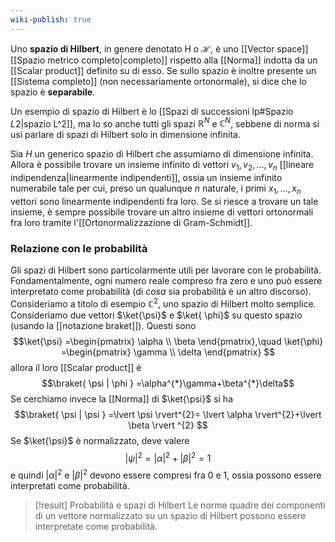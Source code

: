 ```yaml
---
wiki-publish: true
---
```

Uno **spazio di Hilbert**, in genere denotato $\mathrm{H}$ o $\mathcal{H}$, è uno [[Vector space]] [[Spazio metrico completo|completo]] rispetto alla [[Norma]] indotta da un [[Scalar product]] definito su di esso. Se sullo spazio è inoltre presente un [[Sistema completo]] (non necessariamente ortonormale), si dice che lo spazio è **separabile**.

Un esempio di spazio di Hilbert è lo [[Spazi di successioni lp#Spazio $L {2}$|spazio L^2]], ma lo so anche tutti gli spazi $\mathbb{R}^{N}$ e $\mathbb{C}^{N}$, sebbene di norma si usi parlare di spazi di Hilbert solo in dimensione infinita.

Sia $H$ un generico spazio di Hilbert che assumiamo di dimensione infinita. Allora è possibile trovare un insieme infinito di vettori $v_{1},v_{2},\ldots,v_{n}$ [[lineare indipendenza|linearmente indipendenti]], ossia un insieme infinito numerabile tale per cui, preso un qualunque $n$ naturale, i primi $x_{1},\ldots,x_{n}$ vettori sono linearmente indipendenti fra loro. Se si riesce a trovare un tale insieme, è sempre possibile trovare un altro insieme di vettori ortonormali fra loro tramite l'[[Ortonormalizzazione di Gram-Schmidt]].
### Relazione con le probabilità
Gli spazi di Hilbert sono particolarmente utili per lavorare con le probabilità. Fondamentalmente, ogni numero reale compreso fra zero e uno può essere interpretato come probabilità (di *cosa* sia probabilità è un altro discorso). Consideriamo a titolo di esempio $\mathbb{C}^{2}$, uno spazio di Hilbert molto semplice. Consideriamo due vettori $\ket{\psi}$ e $\ket{ \phi}$ su questo spazio (usando la [[notazione braket]]). Questi sono
$$\ket{\psi} =\begin{pmatrix}
\alpha \\
\beta
\end{pmatrix},\quad
\ket{\phi} =\begin{pmatrix}
\gamma \\
\delta
\end{pmatrix} $$
allora il loro [[Scalar product]] è
$$\braket{ \psi | \phi } =\alpha^{*}\gamma+\beta^{*}\delta$$
Se cerchiamo invece la [[Norma]] di $\ket{\psi}$ si ha
$$\braket{ \psi | \psi } =\lvert \psi \rvert^{2}= \lvert \alpha \rvert^{2}+\lvert \beta \rvert ^{2} $$
Se $\ket{\psi}$ è normalizzato, deve valere
$$\lvert \psi \rvert ^{2}=\lvert \alpha \rvert ^{2}+\lvert \beta \rvert ^{2}=1$$
e quindi $\lvert  \alpha \rvert^{2}$ e $\lvert  \beta \rvert^{2}$ devono essere compresi fra 0 e 1, ossia possono essere interpretati come probabilità.

> [!result] Probabilità e spazi di Hilbert
> Le norme quadre dei componenti di un vettore normalizzato su un spazio di Hilbert possono essere interpretate come probabilità.
